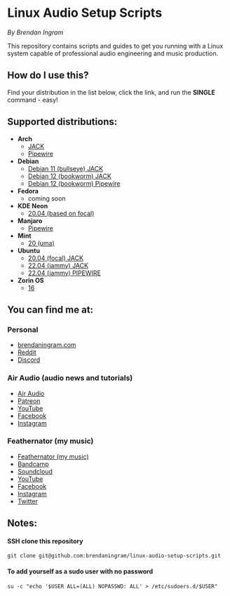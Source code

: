 # Linux Audio Setup Scripts

*By Brendan Ingram*

This repository contains scripts and guides to get you running with a Linux system capable of professional audio engineering and music production.

## How do I use this?

Find your distribution in the list below, click the link, and run the **SINGLE** command - easy!

## Supported distributions:

- **Arch**
  - [JACK](arch/install-audio-jack.sh)
  - [Pipewire](arch/install-audio-pipewire.sh)
- **Debian**
  - [Debian 11 (bullseye) JACK](debian/11-bullseye/install-audio-jack.sh)
  - [Debian 12 (bookworm) JACK](debian/12-bookworm/install-audio-jack.sh)
  - [Debian 12 (bookworm) Pipewire](debian/12-bookworm/install-audio-pipewire.sh)
- **Fedora**
  - coming soon
- **KDE Neon**
  - [20.04 (based on focal)](neon/focal/install-audio.sh)
- **Manjaro**
  - [Pipewire](manjaro/install-audio-pipewire.sh)
- **Mint**
  - [20 (uma)](mint/uma/install-audio.sh)
- **Ubuntu**
  - [20.04 (focal) JACK](ubuntu/focal/install-audio.sh)
  - [22.04 (jammy) JACK](ubuntu/jammy/install-audio-jack.sh)
  - [22.04 (jammy) PIPEWIRE](ubuntu/jammy/install-audio-pipewire.sh)
- **Zorin OS**
  - [16](zorinos/16/install-audio.sh)

## You can find me at:

### Personal

- [brendaningram.com](https://brendaningram.com)
- [Reddit](https://www.reddit.com/user/brendaningram)
- [Discord](https://discord.com/channels/901735226554851418/901735227565682739)

### Air Audio (audio news and tutorials)

- [Air Audio](https://airaudiohq.com)
- [Patreon](https://www.patreon.com/airaudiohq)
- [YouTube](https://www.youtube.com/channel/UCypNYnOtbvtSXEsDWqAEcdA)
- [Facebook](https://www.facebook.com/airaudiohq)
- [Instagram](https://www.instagram.com/airaudiohq)

### Feathernator (my music)

- [Feathernator (my music)](https://feathernator.com)
- [Bandcamp](https://feathernator.bandcamp.com)
- [Soundcloud](https://soundcloud.com/feathernator)
- [YouTube](https://www.youtube.com/channel/UCypNYnOtbvtSXEsDWqAEcdA)
- [Facebook](https://www.facebook.com/feathernator)
- [Instagram](https://www.instagram.com/feathernator)
- [Twitter](https://www.twitter.com/feathernator)

## Notes:

#### SSH clone this repository
`git clone git@github.com:brendaningram/linux-audio-setup-scripts.git`

#### To add yourself as a sudo user with no password

`su -c "echo '$USER ALL=(ALL) NOPASSWD: ALL' > /etc/sudoers.d/$USER"`
